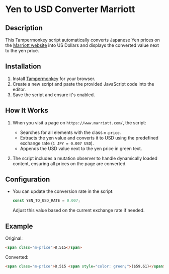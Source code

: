 # Yen to USD Converter Marriott

## Description
This Tampermonkey script automatically converts Japanese Yen prices on the [Marriott website](https://www.marriott.com/) into US Dollars and displays the converted value next to the yen price.

## Installation
1. Install [Tampermonkey](https://www.tampermonkey.net/) for your browser.
2. Create a new script and paste the provided JavaScript code into the editor.
3. Save the script and ensure it's enabled.

## How It Works
1. When you visit a page on `https://www.marriott.com/`, the script:
   - Searches for all elements with the class `m-price`.
   - Extracts the yen value and converts it to USD using the predefined exchange rate (`1 JPY = 0.007 USD`).
   - Appends the USD value next to the yen price in green text.

2. The script includes a mutation observer to handle dynamically loaded content, ensuring all prices on the page are converted.

## Configuration
- You can update the conversion rate in the script:
  ```javascript
  const YEN_TO_USD_RATE = 0.007;
  ```
  Adjust this value based on the current exchange rate if needed.

## Example
Original:
```html
<span class="m-price">8,515</span>
```

Converted:
```html
<span class="m-price">8,515 <span style="color: green;">($59.61)</span></span>
```
